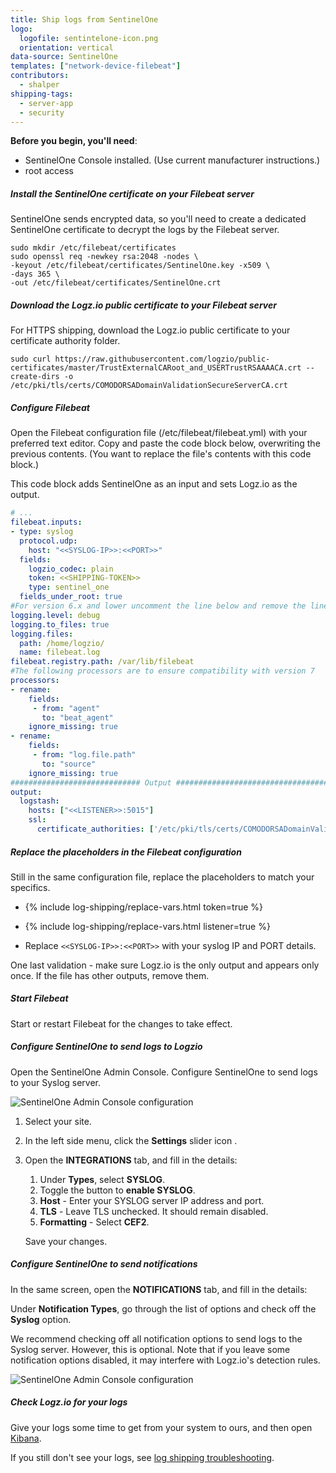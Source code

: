 ```yaml
---
title: Ship logs from SentinelOne
logo:
  logofile: sentintelone-icon.png
  orientation: vertical
data-source: SentinelOne
templates: ["network-device-filebeat"]
contributors:
  - shalper
shipping-tags:
  - server-app
  - security
---
```


**Before you begin, you'll need**:

* SentinelOne Console installed. (Use current manufacturer instructions.)
* root access


<div class="tasklist">

##### Install the SentinelOne certificate on your Filebeat server

SentinelOne sends encrypted data,
so you'll need to create a dedicated SentinelOne certificate to decrypt the logs by the Filebeat server.

```shell
sudo mkdir /etc/filebeat/certificates
sudo openssl req -newkey rsa:2048 -nodes \
-keyout /etc/filebeat/certificates/SentinelOne.key -x509 \
-days 365 \
-out /etc/filebeat/certificates/SentinelOne.crt
```

##### Download the Logz.io public certificate to your Filebeat server

For HTTPS shipping, download the Logz.io public certificate to your certificate authority folder.

```shell
sudo curl https://raw.githubusercontent.com/logzio/public-certificates/master/TrustExternalCARoot_and_USERTrustRSAAAACA.crt --create-dirs -o /etc/pki/tls/certs/COMODORSADomainValidationSecureServerCA.crt
```


##### Configure Filebeat

Open the Filebeat configuration file (/etc/filebeat/filebeat.yml) with your preferred text editor.
Copy and paste the code block below, overwriting the previous contents. (You want to replace the file's contents with this code block.)

This code block adds SentinelOne as an input and sets Logz.io as the output.

```yaml
# ...
filebeat.inputs:
- type: syslog
  protocol.udp:
    host: "<<SYSLOG-IP>>:<<PORT>>"
  fields:
    logzio_codec: plain
    token: <<SHIPPING-TOKEN>>
    type: sentinel_one
  fields_under_root: true
#For version 6.x and lower uncomment the line below and remove the line after it 
logging.level: debug
logging.to_files: true
logging.files:
  path: /home/logzio/
  name: filebeat.log
filebeat.registry.path: /var/lib/filebeat
#The following processors are to ensure compatibility with version 7
processors:
- rename:
    fields:
     - from: "agent"
       to: "beat_agent"
    ignore_missing: true
- rename:
    fields:
     - from: "log.file.path"
       to: "source"
    ignore_missing: true
############################# Output ##########################################
output:
  logstash:
    hosts: ["<<LISTENER>>:5015"]
    ssl:
      certificate_authorities: ['/etc/pki/tls/certs/COMODORSADomainValidationSecureServerCA.crt']
```

##### Replace the placeholders in the Filebeat configuration

Still in the same configuration file, replace the placeholders to match your specifics.

* {% include log-shipping/replace-vars.html token=true %}

* {% include log-shipping/replace-vars.html listener=true %}

* Replace  `<<SYSLOG-IP>>:<<PORT>>` with your syslog IP and PORT details.

One last validation - make sure Logz.io is the only output and appears only once.
If the file has other outputs, remove them.

##### Start Filebeat

Start or restart Filebeat for the changes to take effect.

##### Configure SentinelOne to send logs to Logzio

Open the SentinelOne Admin Console. Configure SentinelOne to send logs to your Syslog server.

![SentinelOne Admin Console configuration](https://dytvr9ot2sszz.cloudfront.net/logz-docs/log-shipping/sentinelone-admin.png)

1. Select your site.
2. In the left side menu, click the **Settings** slider icon **<i class="fas fa-sliders-h"></i>**.

3. Open the **INTEGRATIONS** tab, and fill in the details:

    1. Under **Types**, select **SYSLOG**.
    2. Toggle the button to **enable SYSLOG**.
    3. **Host** - Enter your SYSLOG server IP address and port.
    4. **TLS** - Leave TLS unchecked. It should remain disabled.
    5. **Formatting** - Select **CEF2**.

    Save your changes.

##### Configure SentinelOne to send notifications

In the same screen, open the **NOTIFICATIONS** tab, and fill in the details:

Under **Notification Types**, go through the list of options and check off the **Syslog** option.

We recommend checking off all notification options to send logs to the Syslog server. However, this is optional. Note that if you leave some notification options disabled, it may interfere with Logz.io's detection rules.


![SentinelOne Admin Console configuration](https://dytvr9ot2sszz.cloudfront.net/logz-docs/log-shipping/sentinelone-admin2.png)



##### Check Logz.io for your logs

Give your logs some time to get from your system to ours, and then open [Kibana](https://app.logz.io/#/dashboard/kibana).

If you still don't see your logs, see [log shipping troubleshooting]({{site.baseurl}}/user-guide/log-shipping/log-shipping-troubleshooting.html).

</div>
